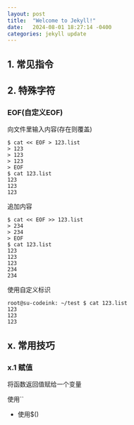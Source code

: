 ```yaml
---
layout: post
title:  "Welcome to Jekyll!"
date:   2024-08-01 18:27:14 -0400
categories: jekyll update
---
```






## 1. 常见指令







## 2. 特殊字符

### EOF(自定义EOF)

向文件里输入内容(存在则覆盖)

```shell
$ cat << EOF > 123.list
> 123
> 123
> 123
> EOF
$ cat 123.list 
123
123
123
```

追加内容

```shell
$ cat << EOF >> 123.list
> 234
> 234
> EOF
$ cat 123.list 
123
123
123
234
234
```

使用自定义标识

```shell
root@su-codeink: ~/test $ cat 123.list 
123
123
123
```













## x. 常用技巧

### x.1 赋值

将函数返回值赋给一个变量

使用``



- 使用$()
